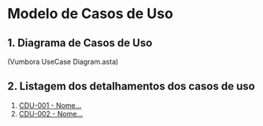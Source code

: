 # Modelo de Casos de Uso

## 1. Diagrama de Casos de Uso

(Vumbora UseCase Diagram.asta)

## 2. Listagem dos detalhamentos dos casos de uso

1. [CDU-001 - Nome...](cdu-001/detalhamento-001.md)
2. [CDU-002 - Nome...](cdu-002/detalhamento-002.md)